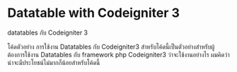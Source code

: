 # Datatable with Codeigniter 3
datatables กับ Codeigniter 3

โค้ดตัวอย่าง การใช้งาน Datatables กับ Codeigniter3
สำหรับโค้ดนี้เป็นตัวอย่างสำหรับผู้ต้องการใช้งาน Datatables กับ framework php Codeigniter3 ว่าจะใช้งานอย่างไร ผมคิดว่าน่าจะมีประโยชน์ไม่มากก็น้อยสำหรับโค้ดนี้
